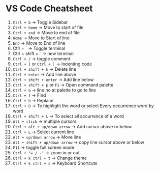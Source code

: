 # VS Code Cheatsheet 

1. `Ctrl + b` -> Toggle Sidebar
2. `Ctrl + home` -> Move to start of file 
3. `Ctrl + end` -> Move to end of file 
4. `Home` -> Move to Start of line 
5. `End` -> Move to End of line 
6. Ctrl + ` -> Toggle terminal
7. Ctrl + shift + ` -> new terminal
8. `Ctrl + /` -> toggle comment 
9. `Ctrl + [` or `Ctrl + ]` -> Indenting code
10. `Ctrl + shift + k` -> Delete line 
11. `Ctrl + enter` -> Add line above 
12. `Ctrl + shift + enter` -> Add line below 
13. `Ctrl + shift + p` or `F1` -> Open  command palette 
14. `Ctrl + G` -> line no at palette to go to line 
15. `Ctrl + f` -> Find 
16. `Ctrl + h` -> Replace 
17. `Ctrl + D` -> To highlight the word or select Every occurrence word by word 
18. `Ctrl + shift + L` -> To select all accurrence of a word 
19. `Alt + click` -> multiple cursors 
20. `Ctrl + alt + up/down arrow` -> Add cursor above or below 
21. `Ctrl + L` -> Select current line 
22. `Alt + up/down arrow` -> Move line 
23. `Alt + shift + up/down arrow` -> copy line  cursor above or below 
24. `F11` -> toggle full screen mode 
25. `Ctrl + "= / -"` -> zoom in or out 
26. `Ctrl + k ctrl + t` -> Change theme
27. `Ctrl + k ctrl + s` -> Keyboard Shortcuts